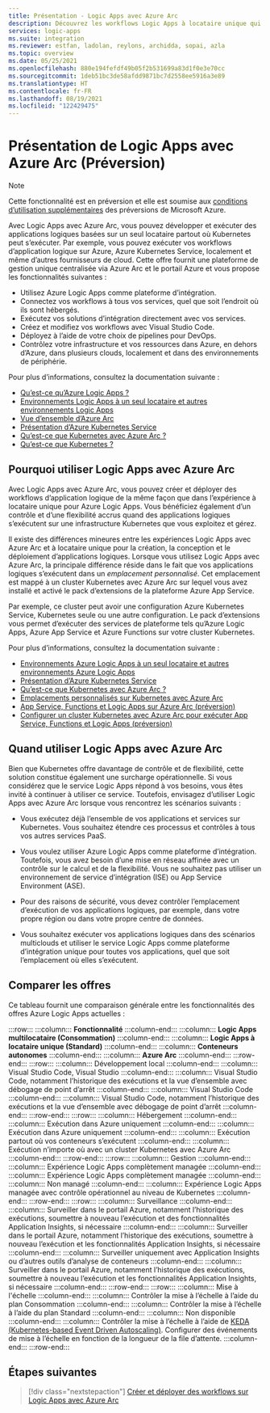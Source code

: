 ```yaml
---
title: Présentation - Logic Apps avec Azure Arc
description: Découvrez les workflows Logic Apps à locataire unique qui peuvent s’exécuter partout où Kubernetes peut s’exécuter.
services: logic-apps
ms.suite: integration
ms.reviewer: estfan, ladolan, reylons, archidda, sopai, azla
ms.topic: overview
ms.date: 05/25/2021
ms.openlocfilehash: 880e194fefdf49b05f2b531699a83d1f0e3e70cc
ms.sourcegitcommit: 1deb51bc3de58afdd9871bc7d2558ee5916a3e89
ms.translationtype: HT
ms.contentlocale: fr-FR
ms.lasthandoff: 08/19/2021
ms.locfileid: "122429475"
---
```

# <a name="what-is-azure-arc-enabled-logic-apps-preview"></a>Présentation de Logic Apps avec Azure Arc (Préversion)

> [!NOTE]
> Cette fonctionnalité est en préversion et elle est soumise aux [conditions d’utilisation supplémentaires](https://azure.microsoft.com/support/legal/preview-supplemental-terms/) des préversions de Microsoft Azure.

Avec Logic Apps avec Azure Arc, vous pouvez développer et exécuter des applications logiques basées sur un seul locataire partout où Kubernetes peut s’exécuter. Par exemple, vous pouvez exécuter vos workflows d’application logique sur Azure, Azure Kubernetes Service, localement et même d’autres fournisseurs de cloud. Cette offre fournit une plateforme de gestion unique centralisée via Azure Arc et le portail Azure et vous propose les fonctionnalités suivantes :

- Utilisez Azure Logic Apps comme plateforme d’intégration.
- Connectez vos workflows à tous vos services, quel que soit l’endroit où ils sont hébergés.
- Exécutez vos solutions d’intégration directement avec vos services.
- Créez et modifiez vos workflows avec Visual Studio Code.
- Déployez à l’aide de votre choix de pipelines pour DevOps.
- Contrôlez votre infrastructure et vos ressources dans Azure, en dehors d’Azure, dans plusieurs clouds, localement et dans des environnements de périphérie.

Pour plus d’informations, consultez la documentation suivante :

- [Qu’est-ce qu’Azure Logic Apps ?](../logic-apps/logic-apps-overview.md)
- [Environnements Logic Apps à un seul locataire et autres environnements Logic Apps](../logic-apps/single-tenant-overview-compare.md)
- [Vue d’ensemble d’Azure Arc](../azure-arc/overview.md)
- [Présentation d’Azure Kubernetes Service](../aks/intro-kubernetes.md)
- [Qu’est-ce que Kubernetes avec Azure Arc ?](../azure-arc/kubernetes/overview.md)
- [Qu’est-ce que Kubernetes ?](https://kubernetes.io/docs/concepts/overview/what-is-kubernetes/)

<a name="why-use"></a>

## <a name="why-use-arc-enabled-logic-apps"></a>Pourquoi utiliser Logic Apps avec Azure Arc

Avec Logic Apps avec Azure Arc, vous pouvez créer et déployer des workflows d’application logique de la même façon que dans l’expérience à locataire unique pour Azure Logic Apps. Vous bénéficiez également d’un contrôle et d’une flexibilité accrus quand des applications logiques s’exécutent sur une infrastructure Kubernetes que vous exploitez et gérez.

Il existe des différences mineures entre les expériences Logic Apps avec Azure Arc et à locataire unique pour la création, la conception et le déploiement d’applications logiques. Lorsque vous utilisez Logic Apps avec Azure Arc, la principale différence réside dans le fait que vos applications logiques s’exécutent dans un *emplacement personnalisé*. Cet emplacement est mappé à un cluster Kubernetes avec Azure Arc sur lequel vous avez installé et activé le pack d’extensions de la plateforme Azure App Service.

Par exemple, ce cluster peut avoir une configuration Azure Kubernetes Service, Kubernetes seule ou une autre configuration. Le pack d’extensions vous permet d’exécuter des services de plateforme tels qu’Azure Logic Apps, Azure App Service et Azure Functions sur votre cluster Kubernetes.

Pour plus d’informations, consultez la documentation suivante :

- [Environnements Azure Logic Apps à un seul locataire et autres environnements Azure Logic Apps](../logic-apps/single-tenant-overview-compare.md)
- [Présentation d’Azure Kubernetes Service](../aks/intro-kubernetes.md)
- [Qu’est-ce que Kubernetes avec Azure Arc ?](../azure-arc/kubernetes/overview.md)
- [Emplacements personnalisés sur Kubernetes avec Azure Arc](../azure-arc/kubernetes/conceptual-custom-locations.md)
- [App Service, Functions et Logic Apps sur Azure Arc (préversion)](../app-service/overview-arc-integration.md)
- [Configurer un cluster Kubernetes avec Azure Arc pour exécuter App Service, Functions et Logic Apps (préversion)](../app-service/manage-create-arc-environment.md)

<a name="when-to-use"></a>

## <a name="when-to-use-arc-enabled-logic-apps"></a>Quand utiliser Logic Apps avec Azure Arc

Bien que Kubernetes offre davantage de contrôle et de flexibilité, cette solution constitue également une surcharge opérationnelle. Si vous considérez que le service Logic Apps répond à vos besoins, vous êtes invité à continuer à utiliser ce service. Toutefois, envisagez d’utiliser Logic Apps avec Azure Arc lorsque vous rencontrez les scénarios suivants :

- Vous exécutez déjà l’ensemble de vos applications et services sur Kubernetes. Vous souhaitez étendre ces processus et contrôles à tous vos autres services PaaS.

- Vous voulez utiliser Azure Logic Apps comme plateforme d’intégration. Toutefois, vous avez besoin d’une mise en réseau affinée avec un contrôle sur le calcul et de la flexibilité. Vous ne souhaitez pas utiliser un environnement de service d’intégration (ISE) ou App Service Environment (ASE).

- Pour des raisons de sécurité, vous devez contrôler l’emplacement d’exécution de vos applications logiques, par exemple, dans votre propre région ou dans votre propre centre de données. 

- Vous souhaitez exécuter vos applications logiques dans des scénarios multiclouds et utiliser le service Logic Apps comme plateforme d’intégration unique pour toutes vos applications, quel que soit l’emplacement où elles s’exécutent.

<a name="compare"></a>

## <a name="compare-offerings"></a>Comparer les offres

Ce tableau fournit une comparaison générale entre les fonctionnalités des offres Azure Logic Apps actuelles :

:::row:::
   :::column:::
      **Fonctionnalité**
   :::column-end:::
   :::column:::
      **Logic Apps multilocataire (Consommation)**
   :::column-end:::
   :::column:::
      **Logic Apps à locataire unique (Standard)**
   :::column-end:::
   :::column:::
      **Conteneurs autonomes**
   :::column-end:::
   :::column:::
      **Azure Arc**
   :::column-end:::
:::row-end:::
:::row:::
   :::column:::
      Développement local
   :::column-end:::
   :::column:::
      Visual Studio Code, Visual Studio
   :::column-end:::
   :::column:::
      Visual Studio Code, notamment l’historique des exécutions et la vue d’ensemble avec débogage de point d’arrêt
   :::column-end:::
   :::column:::
      Visual Studio Code
   :::column-end:::
   :::column:::
      Visual Studio Code, notamment l’historique des exécutions et la vue d’ensemble avec débogage de point d’arrêt
   :::column-end:::
:::row-end:::
:::row:::
   :::column:::
      Hébergement
   :::column-end:::
   :::column:::
      Exécution dans Azure uniquement
   :::column-end:::
   :::column:::
      Exécution dans Azure uniquement
   :::column-end:::
   :::column:::
      Exécution partout où vos conteneurs s’exécutent
   :::column-end:::
   :::column:::
      Exécution n’importe où avec un cluster Kubernetes avec Azure Arc
   :::column-end:::
:::row-end:::
:::row:::
   :::column:::
      Gestion
   :::column-end:::
   :::column:::
      Expérience Logic Apps complètement managée
   :::column-end:::
   :::column:::
      Expérience Logic Apps complètement managée
   :::column-end:::
   :::column:::
      Non managé
   :::column-end:::
   :::column:::
      Expérience Logic Apps managée avec contrôle opérationnel au niveau de Kubernetes
   :::column-end:::
:::row-end:::
:::row:::
   :::column:::
      Surveillance
   :::column-end:::
   :::column:::
      Surveiller dans le portail Azure, notamment l’historique des exécutions, soumettre à nouveau l’exécution et des fonctionnalités Application Insights, si nécessaire
   :::column-end:::
   :::column:::
      Surveiller dans le portail Azure, notamment l’historique des exécutions, soumettre à nouveau l’exécution et les fonctionnalités Application Insights, si nécessaire
   :::column-end:::
   :::column:::
      Surveiller uniquement avec Application Insights ou d’autres outils d’analyse de conteneurs
   :::column-end:::
   :::column:::
      Surveiller dans le portail Azure, notamment l’historique des exécutions, soumettre à nouveau l’exécution et les fonctionnalités Application Insights, si nécessaire
   :::column-end:::
:::row-end:::
:::row:::
   :::column:::
      Mise à l'échelle
   :::column-end:::
   :::column:::
      Contrôler la mise à l’échelle à l’aide du plan Consommation
   :::column-end:::
   :::column:::
      Contrôler la mise à l’échelle à l’aide du plan Standard
   :::column-end:::
   :::column:::
      Non disponible
   :::column-end:::
   :::column:::
      Contrôler la mise à l’échelle à l’aide de [KEDA (Kubernetes-based Event Driven Autoscaling)](https://keda.sh/). Configurer des événements de mise à l’échelle en fonction de la longueur de la file d’attente.
   :::column-end:::
:::row-end:::

## <a name="next-steps"></a>Étapes suivantes

> [!div class="nextstepaction"]
> [Créer et déployer des workflows sur Logic Apps avec Azure Arc](azure-arc-enabled-logic-apps-create-deploy-workflows.md)
